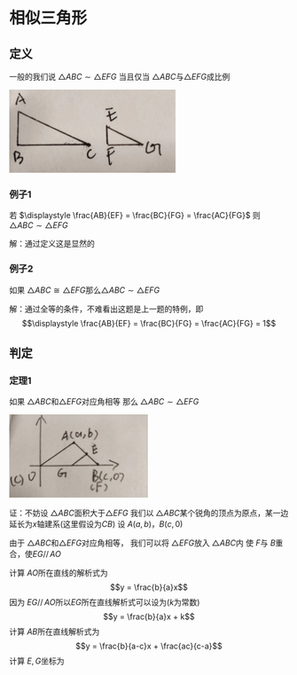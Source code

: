 # 相似三角形

## 定义

一般的我们说 $\triangle ABC \sim \triangle EFG$
当且仅当 $\triangle ABC$与$\triangle EFG$成比例

<img src="1.jpg" width = "300" height = "150" alt="相似例子"/>

### 例子1

若 $\displaystyle \frac{AB}{EF} = \frac{BC}{FG} = \frac{AC}{FG}$
则 $\triangle ABC \sim \triangle EFG$

解：通过定义这是显然的

### 例子2

如果 $\triangle ABC \cong \triangle EFG$那么$\triangle ABC \sim \triangle EFG$

解：通过全等的条件，不难看出这题是上一题的特例，即
$$\displaystyle \frac{AB}{EF} = \frac{BC}{FG} = \frac{AC}{FG} = 1$$

## 判定

### 定理1

如果 $\triangle ABC$和$\triangle EFG$对应角相等
那么 $\triangle ABC \sim \triangle EFG$

<img src="2.jpg" width = "250" height = "150" alt="相似例子"/>

证：不妨设 $\triangle ABC$面积大于$\triangle EFG$
我们以 $\triangle ABC$某个锐角的顶点为原点，某一边延长为$x$轴建系(这里假设为$CB$)
设 $A(a,b)$，$B(c,0)$

由于 $\triangle ABC$和$\triangle EFG$对应角相等，
我们可以将 $\triangle EFG$放入 $\triangle ABC$内
使 $F$与 $B$重合，使$EG\mathop{//}AO$

计算 $AO$所在直线的解析式为
$$y = \frac{b}{a}x$$
因为 $EG\mathop{//}AO$所以$EG$所在直线解析式可以设为($k$为常数)
$$y = \frac{b}{a}x + k$$
计算 $AB$所在直线解析式为
$$y = \frac{b}{a-c}x + \frac{ac}{c-a}$$
计算 $E,G$坐标为
